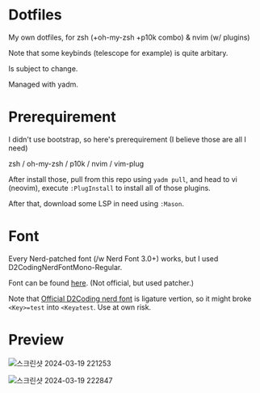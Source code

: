 # Dotfiles

My own dotfiles, for zsh (+oh-my-zsh +p10k combo) & nvim (w/ plugins)

Note that some keybinds (telescope for example) is quite arbitary.

Is subject to change.

Managed with yadm.

# Prerequirement

I didn't use bootstrap, so here's prerequirement (I believe those are all I need)

zsh / oh-my-zsh / p10k / nvim / vim-plug

After install those, pull from this repo using `yadm pull`, and head to vi (neovim), execute `:PlugInstall` to install all of those plugins.

After that, download some LSP in need using `:Mason`.

# Font

Every Nerd-patched font (/w Nerd Font 3.0+) works, but I used D2CodingNerdFontMono-Regular.

Font can be found [here](https://github.com/dhnam/d2coding-nerd-font). (Not official, but used patcher.)

Note that [Official D2Coding nerd font](https://github.com/ryanoasis/nerd-fonts/tree/master/patched-fonts/D2Coding) is ligature vertion, so it might broke `<Key>=test` into `<Key≥test`. Use at own risk.

# Preview

![스크린샷 2024-03-19 221253](https://github.com/dhnam/dotfiles/assets/8546820/ee12758a-c104-4f21-a325-53da62cc9be2)


![스크린샷 2024-03-19 222847](https://github.com/dhnam/dotfiles/assets/8546820/108486dc-58a9-4bdb-9385-fc064ad7f12b)
